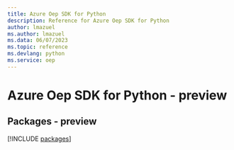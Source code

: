 ```yaml
---
title: Azure Oep SDK for Python
description: Reference for Azure Oep SDK for Python
author: lmazuel
ms.author: lmazuel
ms.data: 06/07/2023
ms.topic: reference
ms.devlang: python
ms.service: oep
---
```

# Azure Oep SDK for Python - preview
## Packages - preview
[!INCLUDE [packages](oep-index.md)]